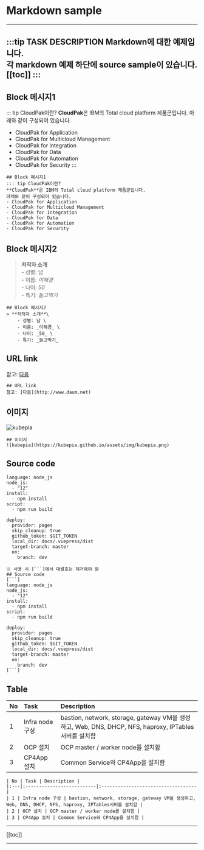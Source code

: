 # Markdown sample
---
:::tip TASK DESCRIPTION
Markdown에 대한 예제입니다.  
각 markdown 예제 하단에 source sample이 있습니다.   
[[toc]]
:::
---

## Block 메시지1
::: tip CloudPak이란?
**CloudPak**은 IBM의 Total cloud platform 제품군입니다.
아래와 같이 구성되어 있습니다.
- CloudPak for Application
- CloudPak for Multicloud Management
- CloudPak for Integration
- CloudPak for Data
- CloudPak for Automation
- CloudPak for Security
:::
```
## Block 메시지1
::: tip CloudPak이란?
**CloudPak**은 IBM의 Total cloud platform 제품군입니다.
아래와 같이 구성되어 있습니다.
- CloudPak for Application
- CloudPak for Multicloud Management
- CloudPak for Integration
- CloudPak for Data
- CloudPak for Automation
- CloudPak for Security
```

## Block 메시지2
> **저작자 소개**\
    - 성별: 남 \
    - 이름: _이해경_ \
    - 나이: _50_ \
    - 특기: _놀고먹기_
```
## Block 메시지2
> **저작자 소개**\
    - 성별: 남 \
    - 이름: _이해경_ \
    - 나이: _50_ \
    - 특기: _놀고먹기_
```

## URL link 
참고: [다음](http://www.daum.net)
```
## URL link 
참고: [다음](http://www.daum.net)
```

## 이미지 
![kubepia](https://kubepia.github.io/assets/img/kubepia.png)
```
## 이미지 
![kubepia](https://kubepia.github.io/assets/img/kubepia.png)
```

## Source code
``` 
language: node_js
node_js:
  - "12"
install:
  - npm install
script:
  - npm run build

deploy:
  provider: pages
  skip_cleanup: true
  github_token: $GIT_TOKEN
  local_dir: docs/.vuepress/dist
  target-branch: master
  on:
    branch: dev
```
```
※ 사용 시 [```]에서 대괄호는 제거해야 함
## Source code
[```] 
language: node_js
node_js:
  - "12"
install:
  - npm install
script:
  - npm run build

deploy:
  provider: pages
  skip_cleanup: true
  github_token: $GIT_TOKEN
  local_dir: docs/.vuepress/dist
  target-branch: master
  on:
    branch: dev
[```]
```

## Table
| No | Task | Description |
|:---|:--------------------------|:-----------------------------------|
| 1 | Infra node 구성 | bastion, network, storage, gateway VM을 생성하고, Web, DNS, DHCP, NFS, haproxy, IPTables서버를 설치함 |
| 2 | OCP 설치 | OCP master / worker node를 설치함 |
| 3 | CP4App 설치 | Common Service와 CP4App을 설치함 |
```
| No | Task | Description |
|:---|:--------------------------|:-----------------------------------|
| 1 | Infra node 구성 | bastion, network, storage, gateway VM을 생성하고, Web, DNS, DHCP, NFS, haproxy, IPTables서버를 설치함 |
| 2 | OCP 설치 | OCP master / worker node를 설치함 |
| 3 | CP4App 설치 | Common Service와 CP4App을 설치함 |
```
---
[[toc]]

---
<disqus/>
